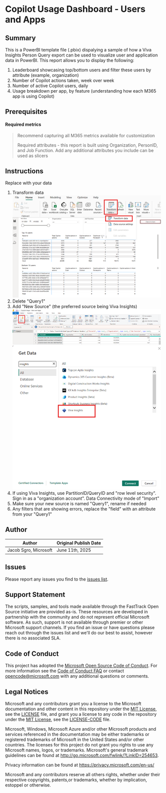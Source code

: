 # Copilot Usage Dashboard - Users and Apps



## Summary

This is a PowerBI template file (.pbix) dispalying a sample of how a Viva Insights Person Query export can be used to visualize user and application data in PowerBI. This report allows you to display the following:

1. Leaderboard showcasing top/bottom users and filter these users by attribute (example, organization)
2. Number of Copilot actions taken, week over week
3. Number of active Copilot users, daily
4. Usage breakdown per app, by feature (understanding how each M365 app is using Copilot)

## Prerequisites

#### Required metrics
> Recommend capturing all M365 metrics available for customization
> 
> Required attributes - this report is built using Organization, PersonID, and Job Function. Add any additional attributes you include can be used as slicers

## Instructions

Replace with your data
1. Transform data
  ![alt text](./images/transform.png)
2. Delete "Query1"
3. Add "New Source" (the preferred source being Viva Insights)
  ![alt text](./images/excel.png)
  ![alt text](./images/GetData.png)
4. If using Viva Insights, use PartitionID/QueryID and "row level security". Sign in as a "organization account". Data Connectivity mode of "Import"
5. Make sure your new source is named "Query1", rename if needed
6. Any filters that are showing errors, replace the "field" with an attribute from your "Query1"

## Author

|Author|Original Publish Date
|----|--------------------------
|Jacob Sgro, Microsoft|June 11th, 2025|

## Issues

Please report any issues you find to the [issues list](../../../../issues).

## Support Statement

The scripts, samples, and tools made available through the FastTrack Open Source initiative are provided as-is. These resources are developed in partnership with the community and do not represent official Microsoft software. As such, support is not available through premier or other Microsoft support channels. If you find an issue or have questions please reach out through the issues list and we'll do our best to assist, however there is no associated SLA.

## Code of Conduct

This project has adopted the [Microsoft Open Source Code of Conduct](https://opensource.microsoft.com/codeofconduct/).
For more information see the [Code of Conduct FAQ](https://opensource.microsoft.com/codeofconduct/faq/) or
contact [opencode@microsoft.com](mailto:opencode@microsoft.com) with any additional questions or comments.

## Legal Notices

Microsoft and any contributors grant you a license to the Microsoft documentation and other content in this repository under the [MIT License](https://opensource.org/licenses/MIT), see the [LICENSE](LICENSE) file, and grant you a license to any code in the repository under the [MIT License](https://opensource.org/licenses/MIT), see the [LICENSE-CODE](LICENSE-CODE) file.

Microsoft, Windows, Microsoft Azure and/or other Microsoft products and services referenced in the documentation may be either trademarks or registered trademarks of Microsoft in the United States and/or other countries. The licenses for this project do not grant you rights to use any Microsoft names, logos, or trademarks. Microsoft's general trademark guidelines can be found at http://go.microsoft.com/fwlink/?LinkID=254653.

Privacy information can be found at https://privacy.microsoft.com/en-us/

Microsoft and any contributors reserve all others rights, whether under their respective copyrights, patents,or trademarks, whether by implication, estoppel or otherwise.
